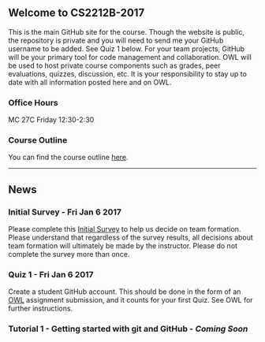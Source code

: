 
## Welcome to CS2212B-2017

This is the main GitHub site for the course. Though the website is public, the repository is private and you will need to send me your GitHub username to be added. See Quiz 1 below. For your team projects, GitHub will be your primary tool for code management and collaboration. OWL will be used to host private course components such as grades, peer evaluations, quizzes, discussion, etc. It is your responsibility to stay up to date with all information posted here and on OWL.

### Office Hours
MC 27C
Friday 12:30-2:30

### Course Outline
You can find the course outline [here](2212B-2017-CourseOutline.pdf).

---

## News

### Initial Survey - Fri Jan 6 2017
Please complete this [Initial Survey](https://goo.gl/forms/dd7eaDsBgfFKHCpS2) to help us decide on team formation. Please understand that regardless of the survey results, all decisions about team formation will ultimately be made by the instructor. Please do not complete the survey more than once.

### Quiz 1 - Fri Jan 6 2017

Create a student GitHub account. This should be done in the form of an [OWL](http://owl.uwo.ca) assignment submission, and it counts for your first Quiz. See OWL for further instructions.

### Tutorial 1 - Getting started with git and GitHub - *Coming Soon* 



